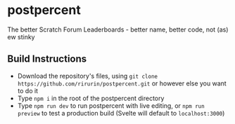 # postpercent

The better Scratch Forum Leaderboards - better name, better code, not (as) ew stinky

## Build Instructions

- Download the repository's files, using `git clone https://github.com/rirurin/postpercent.git` or however else you want to do it
- Type `npm i` in the root of the postpercent directory
- Type `npm run dev` to run postpercent with live editing, or `npm run preview` to test a production build (Svelte will default to `localhost:3000`)

